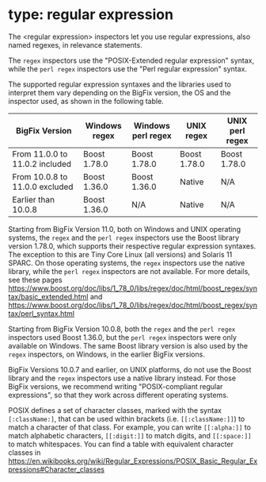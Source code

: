 # type: regular expression

The &lt;regular expression&gt; inspectors let you use regular expressions, also named regexes, in relevance statements.

The `regex` inspectors use the "POSIX-Extended regular expression" syntax, while the `perl regex` inspectors use the "Perl regular expression" syntax.

The supported regular expression syntaxes and the libraries used to interpret them vary depending on the BigFix version, the OS and the inspector used, as shown in the following table.

| BigFix Version | Windows<br/>regex | Windows<br/>perl regex | UNIX<br/>regex | UNIX<br/>perl regex |
|--------------------------------|----------------|---------------|--------------|--------------|
| From 11.0.0 to 11.0.2 included | Boost 1.78.0   | Boost 1.78.0  | Boost 1.78.0 | Boost 1.78.0 |
| From 10.0.8 to 11.0.0 excluded | Boost 1.36.0   | Boost 1.36.0  | Native       | N/A          |
| Earlier than 10.0.8            | Boost 1.36.0   | N/A           | Native       | N/A          |

Starting from BigFix Version 11.0, both on Windows and UNIX operating systems, the `regex` and the `perl regex` inspectors use the Boost library version 1.78.0, which supports their respective regular expression syntaxes.
The exception to this are Tiny Core Linux (all versions) and Solaris 11 SPARC. On those operating systems, the `regex` inspectors use the native library, while the `perl regex` inspectors are not available.
For more details, see these pages https://www.boost.org/doc/libs/1_78_0/libs/regex/doc/html/boost_regex/syntax/basic_extended.html and https://www.boost.org/doc/libs/1_78_0/libs/regex/doc/html/boost_regex/syntax/perl_syntax.html

Starting from BigFix Version 10.0.8, both the `regex` and the `perl regex` inspectors used Boost 1.36.0, but the `perl regex` inspectors were only available on Windows. The same Boost library version is also used by the `regex` inspectors, on Windows, in the earlier BigFix versions.

BigFix Versions 10.0.7 and earlier, on UNIX platforms, do not use the Boost library and the `regex` inspectors use a native library instead. For those BigFix versions, we recommend writing "POSIX-compliant regular expressions", so that they work across different operating systems.

POSIX defines a set of character classes, marked with the syntax `[:className:]`, that can be used within brackets (i.e. `[[:className:]]`) to match a character of that class.
For example, you can write `[[:alpha:]]` to match alphabetic characters, `[[:digit:]]` to match digits, and `[[:space:]]` to match whitespaces. You can find a table with equivalent character classes in 
https://en.wikibooks.org/wiki/Regular_Expressions/POSIX_Basic_Regular_Expressions#Character_classes

